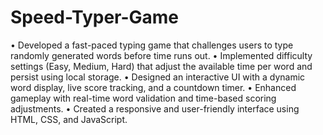# Speed-Typer-Game
• Developed a fast-paced typing game that challenges users to type randomly generated words before time runs out.
• Implemented difficulty settings (Easy, Medium, Hard) that adjust the available time per word and persist using local
storage.
• Designed an interactive UI with a dynamic word display, live score tracking, and a countdown timer.
• Enhanced gameplay with real-time word validation and time-based scoring adjustments.
• Created a responsive and user-friendly interface using HTML, CSS, and JavaScript.
